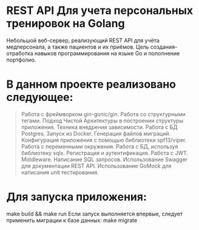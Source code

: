 # **REST API Для учета персональных тренировок на Golang**
Небольшой веб-сервер, реализующий REST API для учёта медперсонала, а также пациентов и их приёмов. Цель создания- отработка навыков программирования на языке Go и пополнение портфолио.

# **В данном проекте реализовано следующее:**
>Работа с фреймворком gin-gonic/gin.
>Работа со структурными тегами.
>Подход Чистой Архитектуры в построении структуры приложения. Техника внедрения зависимости.
>Работа с БД Postgres. Запуск из Docker. Генерация файлов миграций.
>Конфигурация приложения с помощью библиотеки spf13/viper. Работа с переменными окружения.
>Работа с БД, используя библиотеку sqlx.
>Регистрация и аутентификация. Работа с JWT. Middleware.
>Написание SQL запросов.
>Использование Swagger для документации REST API.
>Использование GoMock для написания unit тестирования.
# **Для запуска приложения:**
make build && make run
Если запуск выполняется впервые, следует применить миграции к базе данных:
make migrate
